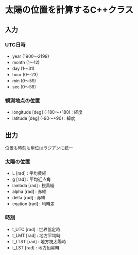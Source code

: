 # 太陽の位置を計算するC++クラス

## 入力
### UTC日時
- year (1900～2199)
- month (1～12)
- day (1～31)
- hour (0～23)
- min (0～59)
- sec (0～59)

### 観測地点の位置
- longitude [deg] (-180～+180) : 経度
- latitude [deg] (-90～+90) : 緯度

## 出力
位置も時刻も単位はラジアンに統一

### 太陽の位置
- L [rad] : 平均黄経
- g [rad] : 平均近点角
- lambda [rad] : 視黄経
- alpha [rad] : 赤経
- delta [rad] : 赤緯
- eqation [rad] : 均時差

### 時刻
- t_UTC [rad] : 世界協定時
- t_LMT [rad] : 地方平均時
- t_LTST [rad] : 地方視太陽時
- t_LST [rad] : 地方恒星時

